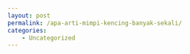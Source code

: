 ```yaml
---
layout: post
permalink: /apa-arti-mimpi-kencing-banyak-sekali/
categories:
    - Uncategorized
---
```


